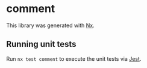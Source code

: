 # comment

This library was generated with [Nx](https://nx.dev).

## Running unit tests

Run `nx test comment` to execute the unit tests via [Jest](https://jestjs.io).
